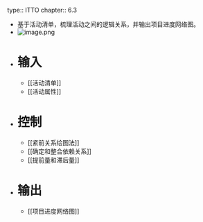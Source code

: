 type:: ITTO
chapter:: 6.3

- 基于活动清单，梳理活动之间的逻辑关系，并输出项目进度网络图。
- ![image.png](../assets/image_1747742613369_0.png)
- # 输入
	- [[活动清单]]
	- [[活动属性]]
- # 控制
	- [[紧前关系绘图法]]
	- [[确定和整合依赖关系]]
	- [[提前量和滞后量]]
- # 输出
	- [[项目进度网络图]]